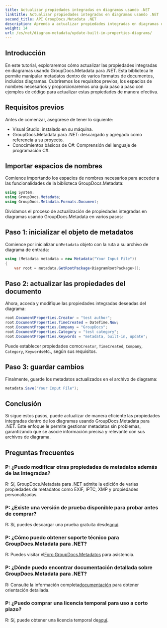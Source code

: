 ```yaml
---
title: Actualizar propiedades integradas en diagramas usando .NET
linktitle: Actualizar propiedades integradas en diagramas usando .NET
second_title: API GroupDocs.Metadata .NET
description: Aprenda a actualizar propiedades integradas en diagramas usando GroupDocs.Metadata para .NET. Modifique los metadatos sin problemas con ejemplos de código.
weight: 14
url: /es/net/diagram-metadata/update-built-in-properties-diagrams/
---
```

## Introducción
En este tutorial, exploraremos cómo actualizar las propiedades integradas en diagramas usando GroupDocs.Metadata para .NET. Esta biblioteca le permite manipular metadatos dentro de varios formatos de documentos, incluidos diagramas. Cubriremos los requisitos previos, los espacios de nombres necesarios y proporcionaremos una guía paso a paso con ejemplos de código para actualizar estas propiedades de manera efectiva.

## Requisitos previos

Antes de comenzar, asegúrese de tener lo siguiente:

- Visual Studio: instalado en su máquina.
- GroupDocs.Metadata para .NET: descargado y agregado como referencia a su proyecto.
- Conocimientos básicos de C#: Comprensión del lenguaje de programación C#.

## Importar espacios de nombres

Comience importando los espacios de nombres necesarios para acceder a las funcionalidades de la biblioteca GroupDocs.Metadata:

```csharp
using System;
using GroupDocs.Metadata;
using GroupDocs.Metadata.Formats.Document;
```

Dividamos el proceso de actualización de propiedades integradas en diagramas usando GroupDocs.Metadata en varios pasos:

## Paso 1: inicializar el objeto de metadatos

 Comience por inicializar un`Metadata` objeto con la ruta a su archivo de diagrama de entrada:

```csharp
using (Metadata metadata = new Metadata("Your Input File"))
{
    var root = metadata.GetRootPackage<DiagramRootPackage>();
```

## Paso 2: actualizar las propiedades del documento

Ahora, acceda y modifique las propiedades integradas deseadas del diagrama:

```csharp
root.DocumentProperties.Creator = "test author";
root.DocumentProperties.TimeCreated = DateTime.Now;
root.DocumentProperties.Company = "GroupDocs";
root.DocumentProperties.Category = "test category";
root.DocumentProperties.Keywords = "metadata, built-in, update";
```

 Puede establecer propiedades como`Creator`, `TimeCreated`, `Company`, `Category`, `Keywords`etc., según sus requisitos.

## Paso 3: guardar cambios

Finalmente, guarde los metadatos actualizados en el archivo de diagrama:

```csharp
metadata.Save("Your Input File");
```

## Conclusión

Si sigue estos pasos, puede actualizar de manera eficiente las propiedades integradas dentro de los diagramas usando GroupDocs.Metadata para .NET. Este enfoque le permite gestionar metadatos sin problemas, garantizando que se asocie información precisa y relevante con sus archivos de diagrama.


## Preguntas frecuentes

### P: ¿Puedo modificar otras propiedades de metadatos además de las integradas?
R: Sí, GroupDocs.Metadata para .NET admite la edición de varias propiedades de metadatos como EXIF, IPTC, XMP y propiedades personalizadas.

### P: ¿Existe una versión de prueba disponible para probar antes de comprar?
 R: Sí, puedes descargar una prueba gratuita desde[aquí](https://releases.groupdocs.com/).

### P: ¿Cómo puedo obtener soporte técnico para GroupDocs.Metadata para .NET?
 R: Puedes visitar el[Foro GroupDocs.Metadatos](https://forum.groupdocs.com/c/metadata/14) para asistencia.

### P: ¿Dónde puedo encontrar documentación detallada sobre GroupDocs.Metadata para .NET?
 R: Consulte la información completa[documentación](https://tutorials.groupdocs.com/metadata/net/) para obtener orientación detallada.

### P: ¿Puedo comprar una licencia temporal para uso a corto plazo?
 R: Sí, puede obtener una licencia temporal de[aquí](https://purchase.groupdocs.com/temporary-license/).